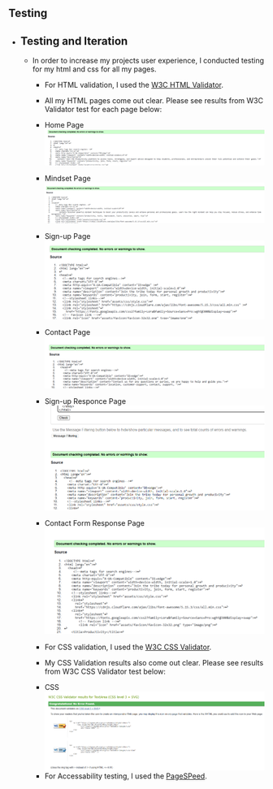 ## Testing

- ## Testing and Iteration

  - In order to increase my projects user experience, I conducted testing for my html and css for all my pages.

    - For HTML validation, I used the [W3C HTML Validator](https://validator.w3.org/).

    - All my HTML pages come out clear. Please see results from W3C Validator test for each page below:

    * Home Page
    ![W3C Validator test result](assets\readme-images\indexhtmlvalidator.png)

    * Mindset Page
    ![W3C Validator test result](assets\readme-images\mindsethtmlvalidator.png)

    * Sign-up Page
    ![W3C Validator test result](assets\readme-images\signhtmlvalidator.png)

    * Contact Page
    ![W3C Validator test result](assets\readme-images\contacthtmlvalidator.png)

    * Sign-up Responce Page
    ![W3C Validator test result](assets\readme-images\formresponcehtmlvalidator.png)

    * Contact Form Response Page
    ![W3C Validator test result](assets\readme-images\contactresponcehtmlvalidator.png)


    - For CSS validation, I used the [W3C CSS Validator](https://jigsaw.w3.org/css-validator/).

    - My CSS Validation results also come out clear. Please see results from W3C CSS Validator test below:

    * CSS 
    ![W3C Validator test result](assets\readme-images\cssvalidator.png)



    - For Accessability testing, I used the [PageSPeed](https://pagespeed.web.dev/).
